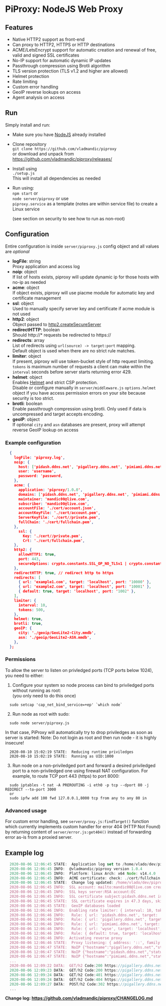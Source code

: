 # PiProxy: NodeJS Web Proxy

## Features

- Native HTTP2 support as front-end
- Can proxy to HTTP2, HTTPS or HTTP destinations
- ACME/LetsEncrypt support for automatic creation and renewal of free, valid and signed SSL certificates
- No-IP support for automatic dynamic IP updates
- Passthrough compression using Brotli algorithm
- TLS version protection (TLS v1.2 and higher are allowed)
- Helmet protection
- Rate limiting
- Custom error handling
- GeoIP reverse lookups on access
- Agent analysis on access

## Run

Simply install and run:

- Make sure you have [NodeJS](https://nodejs.org/en/) already installed
- Clone repository  
  `git clone https://github.com/vladmandic/piproxy`  
  or download and unpack from <https://github.com/vladmandic/piproxy/releases/>
- Install using  
  `./setup.js`  
  This will install all dependencies as needed
- Run using:  
  `npm start` or  
  `node server/piproxy` or use  
  `piproxy.service` as a template (notes are within service file) to create a Linux service  
  
  (see section on security to see how to run as non-root)

## Configuration

Entire configuration is inside `server/piproxy.js` config object and all values are *optional*

- **logFile**: string  
  Proxy application and access log
- **noip**: object  
  If list of hosts exists, piproxy will update dynamic ip for those hosts with no-ip as needed
- **acme**: object  
  If object exists, piproxy will use piacme module for automatic key and certificate management
- **ssl**: object  
  Used to manually specify server key and certificate if acme module is not used
- **http2**: object  
  Object passed to [http2.createSecureServer](https://nodejs.org/api/http2.html#http2_http2_createsecureserver_options_onrequesthandler)
- **redirectHTTP**: boolean   
  Should http://* requests be redirected to https://
- **redirects**: array  
  List of redirects using `url(source) -> target:port` mapping.  
  Default object is used when there are no strict rule matches.
- **limiter**: object  
  If present, piproxy will use token-bucket style of http request limiting.  
  `tokens` is maximum number of requests a client can make within the `interval` seconds before server starts returning error 429.
- **helmet**: object  
  Enables [Helmet](https://helmetjs.github.io/) and strict CSP protection.  
  Disable or configure manually in `server/middleware.js` `options.helmet` object if you have access permission errors on your site because security is too strict.
- **brotli**: boolean  
  Enable passthrough compression using brotli. Only used if data is uncompressed and target accepts encoding.
- **geoIP**: object  
  If optional `city` and `asn` databases are present, proxy will attempt reverse GeoIP lookup on access

### Example configuration

```json
  {
    logFile: 'piproxy.log',
    noip: {
      host: ['pidash.ddns.net', 'pigallery.ddns.net', 'pimiami.ddns.net'],
      user: 'username',
      password: 'password,
    },
    acme: {
      application: 'piproxy/1.0.0',
      domains: ['pidash.ddns.net', 'pigallery.ddns.net', 'pimiami.ddns.net'],
      maintainer: 'mandic00@live.com',
      subscriber: 'mandic00@live.com',
      accountFile: './cert/account.json',
      accountKeyFile: './cert/account.pem',
      ServerKeyFile: './cert//private.pem',
      fullChain: './cert/fullchain.pem',
    },
      ssl: {
        Key: './cert//private.pem',
        Crt: './cert/fullchain.pem',
    },
    http2: {
      allowHTTP1: true,
      port: 443,
      secureOptions: crypto.constants.SSL_OP_NO_TLSv1 | crypto.constants.SSL_OP_NO_TLSv1_1,
    },
    redirectHTTP: true, // redirect http to https
    redirects: [
      { url: 'example1.com', target: 'localhost', port: '10000' },
      { url: 'example2.com', target: 'localhost', port: '10001' },
      { default: true, target: 'localhost', port: '1002' },
    ],
    limiter: {
      interval: 10,
      tokens: 500,
    },
    helmet: true,
    brotli: true,
    geoIP: {
      city: './geoip/GeoLite2-City.mmdb',
      asn: './geoip/GeoLite2-ASN.mmdb',
    },
  };
```

### Permissions

To allow the server to listen on privledged ports (TCP ports below 1024), you need to either:

1. Configure your system so node process can bind to priviledged ports without running as root:  
(you only need to do this once)

  ```shell
    sudo setcap 'cap_net_bind_service=+ep' `which node`
  ```

2. Run node as root with sudo:

  ```shell
    sudo node server/piproxy.js
  ```

   In that case, PiProxy will automatically try to drop priviledges as soon as server is started:
   Note: Do not login as root and then run node - it is highly insecure!

  ```log
    2020-08-10 15:02:19 STATE:  Reducing runtime priviledges
    2020-08-10 15:02:19 STATE:  Running as UID:1000
  ```

3. Run node on a non-priviledged port and forward a desired priviledged port to a non-priviledged one using firewall NAT configuration. For example, to route TCP port 443 (https) to port 8000:

```shell
  sudo iptables -t nat -A PREROUTING -i eth0 -p tcp --dport 80 -j REDIRECT --to-port 3000
  or
  sudo ipfw add 100 fwd 127.0.0.1,8000 tcp from any to any 80 in
```

### Advanced usage

For custom error handling, see `server/proxy.js:findTarget()` function which currently implements custom handler for error 404 (HTTP Not Found) by returning content of `server/error.js:get404()` instead of forwarding error as-is from a proxied server.  

## Example log

```js
  2020-08-06 12:06:45 STATE:  Application log set to /home/vlado/dev/piproxy/piproxy.log
  2020-08-06 12:06:45 INFO:  @vladmandic/piproxy version 1.0.4
  2020-08-06 12:06:45 INFO:  Platform: linux Arch: x64 Node: v14.4.0
  2020-08-06 12:06:45 INFO:  ACME certificate: check: ./cert/fullchain.pem
  2020-08-06 12:06:45 STATE:  Change log updated: /home/vlado/dev/piproxy/CHANGELOG.md
  2020-08-06 12:06:45 INFO:  SSL account: mailto:mandic00@live.com created: 2020-04-23 21:55:15
  2020-08-06 12:06:45 INFO:  SSL keys server:RSA account:EC
  2020-08-06 12:06:45 INFO:  SSL certificate subject:pidash.ddns.net issuer:Let's Encrypt Authority X3
  2020-08-06 12:06:45 STATE:  SSL certificate expires in 47.3 days, skipping renewal
  2020-08-06 12:06:45 STATE:  GeoIP databases loaded
  2020-08-06 12:06:46 INFO:  Enabling rate limiter: { interval: 10, tokens: 500 }
  2020-08-06 12:06:46 INFO:   Rule: { url: 'pidash.ddns.net', target: 'localhost', port: '10000' }
  2020-08-06 12:06:46 INFO:   Rule: { url: 'pigallery.ddns.net', target: 'localhost', port: '10010' }
  2020-08-06 12:06:46 INFO:   Rule: { url: 'pimiami.ddns.net', target: 'localhost', port: '10020' }
  2020-08-06 12:06:46 INFO:   Rule: { url: 'wyse', target: 'localhost', port: '10010' }
  2020-08-06 12:06:46 INFO:   Rule: { default: true, target: 'localhost', port: '10010' }
  2020-08-06 12:06:46 INFO:  Activating reverse proxy
  2020-08-06 12:06:46 STATE:  Proxy listening: { address: '::', family: 'IPv6', port: 443 }
  2020-08-06 12:06:47 STATE:  NoIP {"hostname":"pigallery.ddns.net","status":200,"text":"nochg 138.207.150.136"}
  2020-08-06 12:06:47 STATE:  NoIP {"hostname":"pidash.ddns.net","status":200,"text":"nochg 138.207.150.136"}
  2020-08-06 12:06:47 STATE:  NoIP {"hostname":"pimiami.ddns.net","status":200,"text":"nochg 138.207.150.136"}
  ...
  2020-08-06 12:09:22 DATA:  GET/h2 Code:200 https://pigallery.ddns.net/ From:::ffff:172.58.11.104 Size:0 OS:'Android' Device:'Samsung' Agent:'Chrome Mobile.77.0' Geo:'NA/US/Miami' ASN:'T-Mobile USA, Inc.' Loc:25.8119,-80.2318
  2020-08-06 12:09:23 DATA:  GET/h2 Code:200 https://pigallery.ddns.net/dist/gallery.js From:::ffff:172.58.11.104 Size:0 OS:'Android' Device:'Samsung' Agent:'Chrome Mobile.77.0' Geo:'NA/US/Miami' ASN:'T-Mobile USA, Inc.' Loc:25.8119,-80.2318
  2020-08-06 12:09:24 DATA:  GET/h2 Code:401 https://pigallery.ddns.net/api/user From:::ffff:172.58.11.104 Size:0 OS:'Android' Device:'Samsung' Agent:'Chrome Mobile.77.0' Geo:'NA/US/Miami' ASN:'T-Mobile USA, Inc.' Loc:25.8119,-80.2318
  2020-08-06 12:09:24 DATA:  GET/h2 Code:404 https://pigallery.ddns.net/missing From:::ffff:172.58.11.104 Size:151 OS:'Android' Device:'Samsung' Agent:'Chrome Mobile.77.0' Geo:'NA/US/Miami' ASN:'T-Mobile USA, Inc.' Loc:25.8119,-80.2318
  2020-08-06 12:09:27 DATA:  POST/h2 Code:302 https://pigallery.ddns.net/api/auth From:::ffff:172.58.11.104 Size:46 OS:'Android' Device:'Samsung' Agent:'Chrome Mobile.77.0' Geo:'NA/US/Miami' ASN:'T-Mobile USA, Inc.' Loc:25.8119,-80.2318
  ...
```

**Change log: <https://github.com/vladmandic/piproxy/CHANGELOG.md>**
